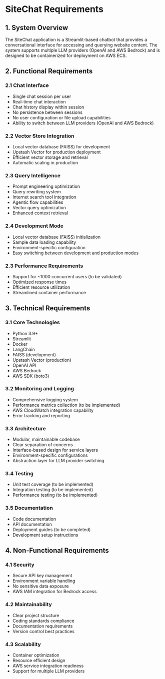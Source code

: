 # SiteChat Requirements

## 1. System Overview
The SiteChat application is a Streamlit-based chatbot that provides a conversational interface for accessing and querying website content. The system supports multiple LLM providers (OpenAI and AWS Bedrock) and is designed to be containerized for deployment on AWS ECS.

## 2. Functional Requirements

### 2.1 Chat Interface
- Single chat session per user
- Real-time chat interaction
- Chat history display within session
- No persistence between sessions
- No user configuration or file upload capabilities
- Ability to switch between LLM providers (OpenAI and AWS Bedrock)

### 2.2 Vector Store Integration
- Local vector database (FAISS) for development
- Upstash Vector for production deployment
- Efficient vector storage and retrieval
- Automatic scaling in production

### 2.3 Query Intelligence
- Prompt engineering optimization
- Query rewriting system
- Internet search tool integration
- Agentic flow capabilities
- Vector query optimization
- Enhanced context retrieval

### 2.4 Development Mode
- Local vector database (FAISS) initialization
- Sample data loading capability
- Environment-specific configuration
- Easy switching between development and production modes

### 2.3 Performance Requirements
- Support for ~1000 concurrent users (to be validated)
- Optimized response times
- Efficient resource utilization
- Streamlined container performance

## 3. Technical Requirements

### 3.1 Core Technologies
- Python 3.9+
- Streamlit
- Docker
- LangChain
- FAISS (development)
- Upstash Vector (production)
- OpenAI API
- AWS Bedrock
- AWS SDK (boto3)

### 3.2 Monitoring and Logging
- Comprehensive logging system
- Performance metrics collection (to be implemented)
- AWS CloudWatch integration capability
- Error tracking and reporting

### 3.3 Architecture
- Modular, maintainable codebase
- Clear separation of concerns
- Interface-based design for service layers
- Environment-specific configurations
- Abstraction layer for LLM provider switching

### 3.4 Testing
- Unit test coverage (to be implemented)
- Integration testing (to be implemented)
- Performance testing (to be implemented)

### 3.5 Documentation
- Code documentation
- API documentation
- Deployment guides (to be completed)
- Development setup instructions

## 4. Non-Functional Requirements

### 4.1 Security
- Secure API key management
- Environment variable handling
- No sensitive data exposure
- AWS IAM integration for Bedrock access

### 4.2 Maintainability
- Clear project structure
- Coding standards compliance
- Documentation requirements
- Version control best practices

### 4.3 Scalability
- Container optimization
- Resource efficient design
- AWS service integration readiness
- Support for multiple LLM providers
